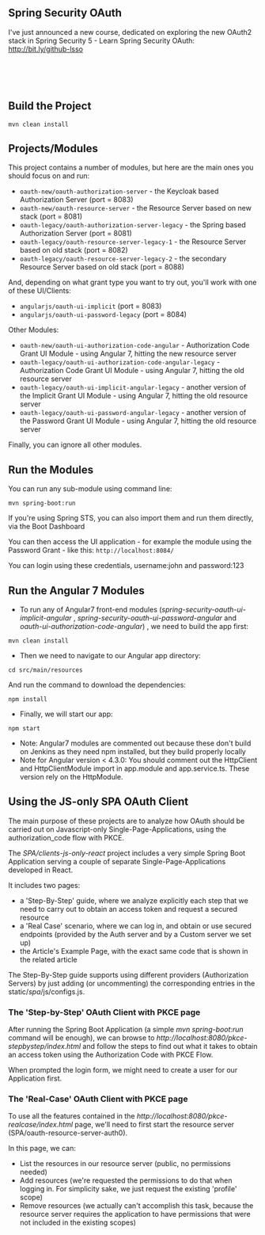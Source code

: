 ## Spring Security OAuth

I've just announced a new course, dedicated on exploring the new OAuth2 stack in Spring Security 5 - Learn Spring Security OAuth: 
http://bit.ly/github-lsso

</br></br></br>



## Build the Project
```
mvn clean install
```



## Projects/Modules
This project contains a number of modules, but here are the main ones you should focus on and run: 
- `oauth-new/oauth-authorization-server` - the Keycloak based Authorization Server (port = 8083)
- `oauth-new/oauth-resource-server` - the Resource Server based on new stack (port = 8081)
- `oauth-legacy/oauth-authorization-server-legacy` - the Spring based Authorization Server (port = 8081)
- `oauth-legacy/oauth-resource-server-legacy-1` - the Resource Server based on old stack (port = 8082)
- `oauth-legacy/oauth-resource-server-legacy-2` - the secondary Resource Server based on old stack (port = 8088)

And, depending on what grant type you want to try out, you'll work with one of these UI/Clients:  
- `angularjs/oauth-ui-implicit` (port = 8083)
- `angularjs/oauth-ui-password-legacy` (port = 8084)

Other Modules: 
- `oauth-new/oauth-ui-authorization-code-angular` - Authorization Code Grant UI Module - using Angular 7, hitting the new resource server
- `oauth-legacy/oauth-ui-authorization-code-angular-legacy` - Authorization Code Grant UI Module - using Angular 7, hitting the old resource server
- `oauth-legacy/oauth-ui-implicit-angular-legacy` - another version of the Implicit Grant UI Module - using Angular 7, hitting the old resource server
- `oauth-legacy/oauth-ui-password-angular-legacy` - another version of the Password Grant UI Module - using Angular 7, hitting the old resource server

Finally, you can ignore all other modules. 



## Run the Modules
You can run any sub-module using command line: 
```
mvn spring-boot:run
```

If you're using Spring STS, you can also import them and run them directly, via the Boot Dashboard 

You can then access the UI application - for example the module using the Password Grant - like this: 
`http://localhost:8084/`

You can login using these credentials, username:john and password:123 

## Run the Angular 7 Modules

- To run any of Angular7 front-end modules (_spring-security-oauth-ui-implicit-angular_ , _spring-security-oauth-ui-password-angular_ and _oauth-ui-authorization-code-angular_) , we need to build the app first:
```
mvn clean install
```

- Then we need to navigate to our Angular app directory:
```
cd src/main/resources
```

And run the command to download the dependencies:
```
npm install
```

- Finally, we will start our app:
```
npm start
```
- Note: Angular7 modules are commented out because these don't build on Jenkins as they need npm installed, but they build properly locally
- Note for Angular version < 4.3.0: You should comment out the HttpClient and HttpClientModule import in app.module and app.service.ts. These version rely on the HttpModule.

## Using the JS-only SPA OAuth Client
The main purpose of these projects are to analyze how OAuth should be carried out on Javascript-only Single-Page-Applications, using the authorization_code flow with PKCE.

The *SPA/clients-js-only-react* project includes a very simple Spring Boot Application serving a couple of separate Single-Page-Applications developed in React.

It includes two pages:
  * a 'Step-By-Step' guide, where we analyze explicitly each step that we need to carry out to obtain an access token and request a secured resource
  * a 'Real Case' scenario, where we can log in, and obtain or use secured endpoints (provided by the Auth server and by a Custom server we set up)
  * the Article's Example Page, with the exact same code that is shown in the related article

The Step-By-Step guide supports using different providers (Authorization Servers) by just adding (or uncommenting) the corresponding entries in the static/*spa*/js/configs.js.

### The 'Step-by-Step' OAuth Client with PKCE page
After running the Spring Boot Application (a simple *mvn spring-boot:run* command will be enough), we can browse to *http://localhost:8080/pkce-stepbystep/index.html* and follow the steps to find out what it takes to obtain an access token using the Authorization Code with PKCE Flow.

When prompted the login form, we might need to create a user for our Application first.

### The 'Real-Case' OAuth Client with PKCE page
To use all the features contained in the *http://localhost:8080/pkce-realcase/index.html* page, we'll need to first start the resource server (SPA/oauth-resource-server-auth0).

In this page, we can:
  * List the resources in our resource server (public, no permissions needed)
  * Add resources (we're requested the permissions to do that when logging in. For simplicity sake, we just request the existing 'profile' scope)
  * Remove resources (we actually can't accomplish this task, because the resource server requires the application to have permissions that were not included in the existing scopes)

